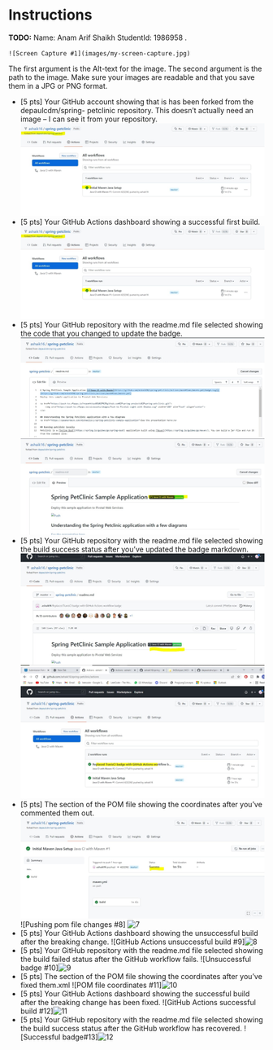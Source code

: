 # Instructions
**TODO:** Name: Anam Arif Shaikh StudentId: 1986958 .
```
![Screen Capture #1](images/my-screen-capture.jpg)
```
The first argument is the Alt-text for the image. The second argument is the path to the image. Make sure your images are readable and that you save them in a JPG or PNG format.

- [5 pts]  Your GitHub account showing that is has been forked from the depaulcdm/spring- petclinic repository. This doesn’t actually need an image – I can see it from your repository.
![GitHub account forked #1](images/1.jpg)
- [5 pts] Your GitHub Actions dashboard showing a successful first build.
![GitHub Actions successful build #2](images/1.jpg)
- [5 pts] Your GitHub repository with the readme.md file selected showing the code that you changed to update the badge.
![Code changed to update badge #3](images/2.jpg)
![Successful badge #4](images/3.jpg)
- [5 pts] Your GitHub repository with the readme.md file selected showing the build success status after you’ve updated the badge markdown.
![GitHub Actions successful build #5](images/4.jpg)
![GitHub Actions successful build #6](images/5.jpg)
- [5 pts] The section of the POM file showing the coordinates after you’ve commented them out.
![POM file commented coordinates #7](images/6.jpg)
![Pushing pom file changes #8] ![7](https://user-images.githubusercontent.com/71361552/154578591-1f0e2ea5-1e27-4eb9-a9ec-ce7a91a1c428.png)
- [5 pts] Your GitHub Actions dashboard showing the unsuccessful build after the breaking change.
![GitHub Actions unsuccessful build #9]![8](https://user-images.githubusercontent.com/71361552/154577834-e437aea3-02ba-4743-89c1-704491125be8.png)
- [5 pts] Your GitHub repository with the readme.md file selected showing the build failed status after the GitHub workflow fails.
![Unsuccessful badge #10]![9](https://user-images.githubusercontent.com/71361552/154578083-2daf977f-e361-4bc7-8737-85f00dc1d11c.png)
- [5 pts] The section of the POM file showing the coordinates after you’ve fixed them.xml
![POM file coordinates #11]![10](https://user-images.githubusercontent.com/71361552/154578085-ea0eea75-6f9a-4bf3-a297-78179f3f6caf.png)
- [5 pts] Your GitHub Actions dashboard showing the successful build after the breaking change has been fixed.
![GitHub Actions successful build #12]![11](https://user-images.githubusercontent.com/71361552/154578090-3d099408-1572-447a-b33e-6ac34d104346.png)
- [5 pts] Your GitHub repository with the readme.md file selected showing the build success status after the GitHub workflow has recovered.
![Successful badge#13]![12](https://user-images.githubusercontent.com/71361552/154578092-46d61829-67d3-4589-8ea7-447106ebbd04.png)







